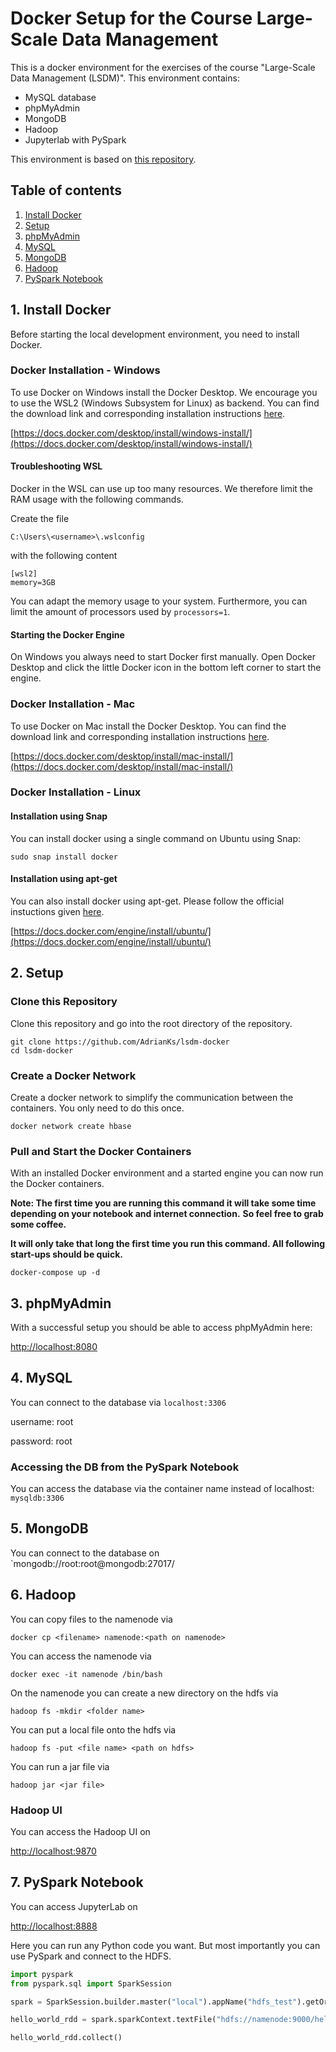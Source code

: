 # Docker Setup for the Course Large-Scale Data Management 
This is a docker environment for the exercises of the course "Large-Scale Data Management (LSDM)".
This environment contains:
- MySQL database
- phpMyAdmin
- MongoDB
- Hadoop
- Jupyterlab with PySpark

This environment is based on [this repository](https://github.com/big-data-europe/docker-hadoop).

## Table of contents

1. [Install Docker](#1-install-docker)
2. [Setup](#2-setup)
3. [phpMyAdmin](#3-phpmyadmin)
4. [MySQL](#4-mysql)
5. [MongoDB](#5-mongodb)
6. [Hadoop](#6-hadoop)
7. [PySpark Notebook](#7-pyspark-notebook)

## 1. Install Docker
Before starting the local development environment, you need to install Docker.

### Docker Installation - Windows
To use Docker on Windows install the Docker Desktop.
We encourage you to use the WSL2 (Windows Subsystem for Linux) as backend.
You can find the download link and corresponding installation instructions [here](https://docs.docker.com/desktop/install/windows-install/).

[https://docs.docker.com/desktop/install/windows-install/](https://docs.docker.com/desktop/install/windows-install/)


#### Troubleshooting WSL
Docker in the WSL can use up too many resources. We therefore limit the RAM usage with the following commands.

Create the file

```
C:\Users\<username>\.wslconfig
```

with the following content

```
[wsl2]
memory=3GB
```

You can adapt the memory usage to your system. 
Furthermore, you can limit the amount of processors used by `processors=1`.


#### Starting the Docker Engine
On Windows you always need to start Docker first manually.
Open Docker Desktop and click the little Docker icon in the bottom left corner to start the engine.

### Docker Installation - Mac

To use Docker on Mac install the Docker Desktop.
You can find the download link and corresponding installation instructions [here](https://docs.docker.com/desktop/install/mac-install/).

[https://docs.docker.com/desktop/install/mac-install/](https://docs.docker.com/desktop/install/mac-install/)


### Docker Installation - Linux
#### Installation using Snap
You can install docker using a single command on Ubuntu using Snap:

```
sudo snap install docker
```

#### Installation using apt-get
You can also install docker using apt-get. Please follow the official instuctions given [here](https://docs.docker.com/engine/install/ubuntu/).

[https://docs.docker.com/engine/install/ubuntu/](https://docs.docker.com/engine/install/ubuntu/)


## 2. Setup
### Clone this Repository
Clone this repository and go into the root directory of the repository.

```
git clone https://github.com/AdrianKs/lsdm-docker
cd lsdm-docker
```



### Create a Docker Network
Create a docker network to simplify the communication between the containers. You only need to do this once.
```
docker network create hbase
```


### Pull and Start the Docker Containers
With an installed Docker environment and a started engine you can now run the Docker containers.

**Note: The first time you are running this command it will take some time depending on your notebook and internet connection.**
**So feel free to grab some coffee.**

**It will only take that long the first time you run this command. All following start-ups should be quick.**

```
docker-compose up -d
```


## 3. phpMyAdmin
With a successful setup you should be able to access phpMyAdmin here:

[http://localhost:8080](http://localhost:8080)

## 4. MySQL
You can connect to the database via `localhost:3306`

username: root

password: root

### Accessing the DB from the PySpark Notebook
You can access the database via the container name instead of localhost: `mysqldb:3306`

## 5. MongoDB
You can connect to the database on `mongodb://root:root@mongodb:27017/

## 6. Hadoop
You can copy files to the namenode via
```
docker cp <filename> namenode:<path on namenode>
```

You can access the namenode via
```
docker exec -it namenode /bin/bash
```

On the namenode you can create a new directory on the hdfs via
```
hadoop fs -mkdir <folder name>
```

You can put a local file onto the hdfs via
```
hadoop fs -put <file name> <path on hdfs>
```

You can run a jar file via 

```
hadoop jar <jar file>
```


### Hadoop UI
You can access the Hadoop UI on

[http://localhost:9870](http://localhost:9870)


## 7. PySpark Notebook
You can access JupyterLab on

[http://localhost:8888](http://localhost:8888)

Here you can run any Python code you want.
But most importantly you can use PySpark and connect to the HDFS.


```python
import pyspark
from pyspark.sql import SparkSession

spark = SparkSession.builder.master("local").appName("hdfs_test").getOrCreate()

hello_world_rdd = spark.sparkContext.textFile("hdfs://namenode:9000/helloWorld/hello.txt")

hello_world_rdd.collect()
```
